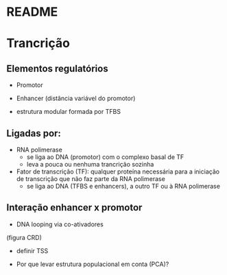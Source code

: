 README
================

Trancrição
==========

Elementos regulatórios
----------------------

-   Promotor

-   Enhancer (distância variável do promotor)

-   estrutura modular formada por TFBS

Ligadas por:
------------

-   RNA polimerase
    -   se liga ao DNA (promotor) com o complexo basal de TF
    -   leva a pouca ou nenhuma trancrição sozinha
-   Fator de transcrição (TF): qualquer proteína necessária para a iniciação de transcrição que não faz parte da RNA polimerase
    -   se liga ao DNA (TFBS e enhancers), a outro TF ou à RNA polimerase

Interação enhancer x promotor
-----------------------------

-   DNA looping via co-ativadores

(figura CRD)

-   definir TSS

-   Por que levar estrutura populacional em conta (PCA)?
